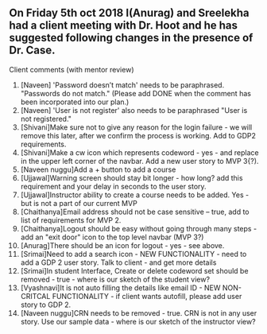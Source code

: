 ## On Friday 5th oct 2018 I(Anurag) and Sreelekha had a client meeting with Dr. Hoot and he has suggested following changes in the presence of Dr. Case.
Client comments (with mentor review)
1.	[Naveen] 'Password doesn’t match' needs to be paraphrased. "Passwords do not match." (Please add DONE when the comment has been incorporated into our plan.) 
2.	[Naveen] 'User is not register' also needs to be paraphrased "User is not registered."
3.	[Shivani]Make sure not to give any reason for the login failure - we will remove this later, after we confirm the process is working. Add to GDP2 requirements.
4.	[Shivani]Make a cw icon which represents codeword - yes - and replace in the upper left corner of the navbar. Add a new user story to MVP 3{?).
5.	[Naveen nuggu]Add a + button to add a course
6.	[Ujjawal]Warning screen should stay bit longer - how long? add this requirement and your delay in seconds to the user story.
7.	[Ujjawal]Instructor ability to create a course needs to be added. Yes - but is not a part of our current MVP
8.	[Chaithanya]Email address should not be case sensitive – true, add to list of requirements for MVP 2. 
9.	[Chaithanya]Logout should be easy without going through many steps - add an "exit door" icon to the top level navbar (MVP 3?)
10.	[Anurag]There should be an icon for logout - yes - see above.
11.	[Srimai]Need to add a search icon - NEW FUNCTIONALITY - need to add a GDP 2 user story. Talk to client - and get more details
12.	[Srimai]In student Interface, Create or delete codeword set should be removed - true - where is our sketch of the student view?
13.	[Vyashnavi]It is not auto filling the details like email ID - NEW NON-CRITCAL FUNCTIONALITY - if client wants autofill, please add user story to GDP 2.
14.	[Naveen nuggu]CRN needs to be removed - true. CRN is not in any user story. Use our sample data - where is our sketch of the instructor view?
